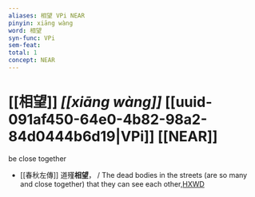```yaml
---
aliases: 相望 VPi NEAR
pinyin: xiāng wàng
word: 相望
syn-func: VPi
sem-feat: 
total: 1
concept: NEAR 
---
```

# [[相望]] *[[xiāng wàng]]*  [[uuid-091af450-64e0-4b82-98a2-84d0444b6d19|VPi]] [[NEAR]]
be close together
 - [[春秋左傳]] 道殣**相望**， / The dead bodies in the streets (are so many and close together) that they can see each other,[HXWD](https://hxwd.org/textview.html?location=KR1e0001_tls_010-73a.52)